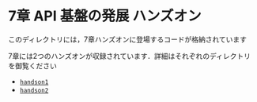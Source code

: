 # 7章 API 基盤の発展 ハンズオン

このディレクトリには，7章ハンズオンに登場するコードが格納されています

7章には2つのハンズオンが収録されています．詳細はそれぞれのディレクトリを御覧ください

- [`handson1`](handson1/)
- [`handson2`](handson2/)

